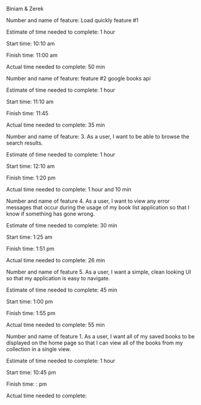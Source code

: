 Biniam & Zerek

Number and name of feature: Load quickly feature #1

Estimate of time needed to complete: 1 hour

Start time: 10:10 am

Finish time: 11:00 am

Actual time needed to complete: 50 min




Number and name of feature: feature #2 google books api

Estimate of time needed to complete: 1 hour

Start time: 11:10 am

Finish time: 11:45

Actual time needed to complete: 35 min




Number and name of feature: 3. As a user, I want to be able to browse the search results.

Estimate of time needed to complete: 1 hour

Start time: 12:10 am

Finish time: 1:20 pm

Actual time needed to complete: 1 hour and 10 min



Number and name of feature 4. As a user, I want to view any error messages that occur during the usage of my book list application so that I know if something has gone wrong.

Estimate of time needed to complete: 30 min

Start time: 1:25 am

Finish time: 1:51 pm

Actual time needed to complete:  26 min




Number and name of feature 5. As a user, I want a simple, clean looking UI so that my application is easy to navigate.

Estimate of time needed to complete: 45 min

Start time: 1:00 pm

Finish time:  1:55 pm

Actual time needed to complete:  55 min





Number and name of feature 1. As a user, I want all of my saved books to be displayed on the home page so that I can view all of the books from my collection in a single view.

Estimate of time needed to complete: 1 hour

Start time: 10:45 pm

Finish time:  : pm

Actual time needed to complete:  